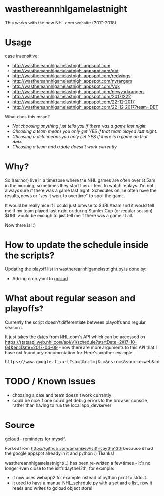wasthereannhlgamelastnight
==========================

This works with the new NHL.com website (2017-2018)

Usage
=====

case insensitive:  

 * http://wasthereannhlgamelastnight.appspot.com
 * http://wasthereannhlgamelastnight.appspot.com/det
 * http://wasthereannhlgamelastnight.appspot.com/redwings
 * http://wasthereannhlgamelastnight.appspot.com/nyrangers
 * http://wasthereannhlgamelastnight.appspot.com/Vgk
 * http://wasthereannhlgamelastnight.appspot.com/newyorkrangers
 * http://wasthereannhlgamelastnight.appspot.com/20171222
 * http://wasthereannhlgamelastnight.appspot.com/22-12-2017
 * http://wasthereannhlgamelastnight.appspot.com/22-12-2017?team=DET

What does this mean?

 * *Not choosing anything just tells you if there was a game last night*
 * *Choosing a team means you only get YES if that team played last night.*
 * *Choosing a date means you only get YES if there is a game on _that_ date.*
 * *Choosing a team and a date doesn't work currently*

Why?
====

So I(author) live in a timezone where the NHL games are often over at 5am in the morning, sometimes they start then. I tend to watch replays. I'm not always sure if there was a game last night. Schedules online often have the results, news or "yes it went to overtime" to spoil the game.

It would be really nice if I could just browse to $URL/team and it would tell me if my team played last night or during Stanley Cup (or regular season) $URL would be enough to just tell me if there was a game at all.

Now there is! :)

How to update the schedule inside the scripts?
====

Updating the playoff list in wasthereannhlgamelastnight.py is done by:

 - Adding cron.yaml to <a href="gcloud.md">gcloud</a>

What about regular season and playoffs?
==================================================

Currently the script doesn't differentiate between playoffs and regular seasons.

It just takes the dates from NHL.com's API which can be accessed on https://statsapi.web.nhl.com/api/v1/schedule?startDate=2017-10-04&endDate=2018-04-09 - now there are more arguments to this API that I have not found any documentation for. Here's another example: 
<pre>
https://www.google.fi/url?sa=t&rct=j&q=&esrc=s&source=web&cd=7&cad=rja&uact=8&ved=0ahUKEwidtqvvn9fWAhWlApoKHd_VBVUQFghJMAY&url=https%3A%2F%2Fstatsapi.web.nhl.com%2Fapi%2Fv1%2Fschedule%3FstartDate%3D2016-01-31%26endDate%3D2016-02-05%26expand%3Dschedule.teams%2Cschedule.linescore%2Cschedule.broadcasts%2Cschedule.ticket%2Cschedule.game.content.media.epg%26leaderCategories%3D%26site%3Den_nhl%26teamId%3D&usg=AOvVaw293oxkI9Kgt_VuxY0dLmjf 
</pre>

TODO / Known issues
====================

 * choosing a date and team doesn't work currently
 * could be nice if one could get debug errors to the browser console, rather than having to run the local app_devserver

Source
======

<a href="gcloud.md">gcloud</a> - reminders for myself.

Forked from https://github.com/amanjeev/isitfridaythe13th because it had the google appspot already in it and python :) Thanks!

wasthereannhlgamelastnight(..) has been re-written a few times - it's no longer even close to the isitfridaythe13th, for example:
 - it now uses webapp2 for example instead of python print to stdout.
 - it used to have a manual NHL_schedule.py with a set and a list, now it reads and writes to gcloud object store!
